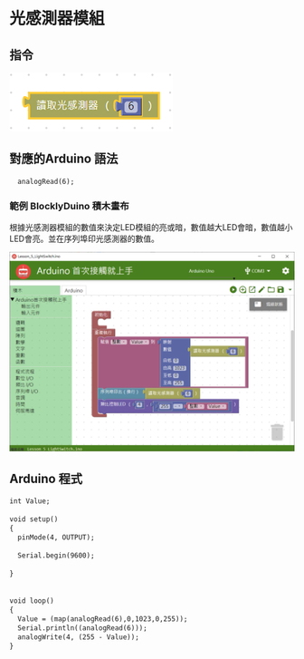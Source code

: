 # 光感測器模組





## **指令**

![](../../../.gitbook/assets/lesson_5_lightswitch2.png)

## **對應的**Arduino 語法

```text
  analogRead(6);
```

### 範例 BlocklyDuino 積木畫布

根據光感測器模組的數值來決定LED模組的亮或暗，數值越大LED會暗，數值越小LED會亮。並在序列埠印光感測器的數值。

![](../../../.gitbook/assets/lesson_5_lightswitch.png)

## Arduino 程式

```text
int Value;

void setup()
{
  pinMode(4, OUTPUT);

  Serial.begin(9600);

}


void loop()
{
  Value = (map(analogRead(6),0,1023,0,255));
  Serial.println((analogRead(6)));
  analogWrite(4, (255 - Value));
}
```

